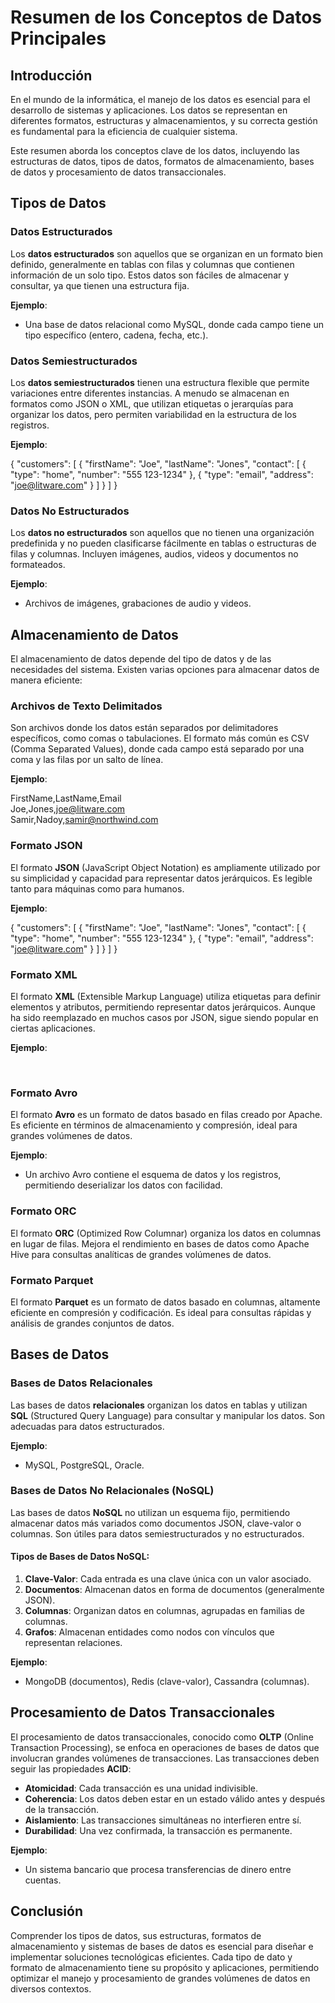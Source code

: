 # Resumen de los Conceptos de Datos Principales

## Introducción

En el mundo de la informática, el manejo de los datos es esencial para el desarrollo de sistemas y aplicaciones. Los datos se representan en diferentes formatos, estructuras y almacenamientos, y su correcta gestión es fundamental para la eficiencia de cualquier sistema.

Este resumen aborda los conceptos clave de los datos, incluyendo las estructuras de datos, tipos de datos, formatos de almacenamiento, bases de datos y procesamiento de datos transaccionales.

## Tipos de Datos

### Datos Estructurados

Los **datos estructurados** son aquellos que se organizan en un formato bien definido, generalmente en tablas con filas y columnas que contienen información de un solo tipo. Estos datos son fáciles de almacenar y consultar, ya que tienen una estructura fija.

**Ejemplo**:

- Una base de datos relacional como MySQL, donde cada campo tiene un tipo específico (entero, cadena, fecha, etc.).

### Datos Semiestructurados

Los **datos semiestructurados** tienen una estructura flexible que permite variaciones entre diferentes instancias. A menudo se almacenan en formatos como JSON o XML, que utilizan etiquetas o jerarquías para organizar los datos, pero permiten variabilidad en la estructura de los registros.

**Ejemplo**:

{
  "customers": [
    {
      "firstName": "Joe",
      "lastName": "Jones",
      "contact": [
        {
          "type": "home",
          "number": "555 123-1234"
        },
        {
          "type": "email",
          "address": "joe@litware.com"
        }
      ]
    }
  ]
}

### Datos No Estructurados

Los **datos no estructurados** son aquellos que no tienen una organización predefinida y no pueden clasificarse fácilmente en tablas o estructuras de filas y columnas. Incluyen imágenes, audios, videos y documentos no formateados.

**Ejemplo**:

- Archivos de imágenes, grabaciones de audio y videos.

## Almacenamiento de Datos

El almacenamiento de datos depende del tipo de datos y de las necesidades del sistema. Existen varias opciones para almacenar datos de manera eficiente:

### Archivos de Texto Delimitados

Son archivos donde los datos están separados por delimitadores específicos, como comas o tabulaciones. El formato más común es CSV (Comma Separated Values), donde cada campo está separado por una coma y las filas por un salto de línea.

**Ejemplo**:

FirstName,LastName,Email  
Joe,Jones,joe@litware.com  
Samir,Nadoy,samir@northwind.com

### Formato JSON

El formato **JSON** (JavaScript Object Notation) es ampliamente utilizado por su simplicidad y capacidad para representar datos jerárquicos. Es legible tanto para máquinas como para humanos.

**Ejemplo**:

{
  "customers": [
    {
      "firstName": "Joe",
      "lastName": "Jones",
      "contact": [
        {
          "type": "home",
          "number": "555 123-1234"
        },
        {
          "type": "email",
          "address": "joe@litware.com"
        }
      ]
    }
  ]
}

### Formato XML

El formato **XML** (Extensible Markup Language) utiliza etiquetas para definir elementos y atributos, permitiendo representar datos jerárquicos. Aunque ha sido reemplazado en muchos casos por JSON, sigue siendo popular en ciertas aplicaciones.

**Ejemplo**:

<Customers>  
&nbsp;&nbsp;<Customer name="Joe" lastName="Jones">  
&nbsp;&nbsp;&nbsp;&nbsp;<ContactDetails>  
&nbsp;&nbsp;&nbsp;&nbsp;&nbsp;&nbsp;<Contact type="home" number="555 123-1234"/>  
&nbsp;&nbsp;&nbsp;&nbsp;&nbsp;&nbsp;<Contact type="email" address="joe@litware.com"/>  
&nbsp;&nbsp;&nbsp;&nbsp;</ContactDetails>  
&nbsp;&nbsp;</Customer>  
</Customers>

### Formato Avro

El formato **Avro** es un formato de datos basado en filas creado por Apache. Es eficiente en términos de almacenamiento y compresión, ideal para grandes volúmenes de datos.

**Ejemplo**:

- Un archivo Avro contiene el esquema de datos y los registros, permitiendo deserializar los datos con facilidad.

### Formato ORC

El formato **ORC** (Optimized Row Columnar) organiza los datos en columnas en lugar de filas. Mejora el rendimiento en bases de datos como Apache Hive para consultas analíticas de grandes volúmenes de datos.

### Formato Parquet

El formato **Parquet** es un formato de datos basado en columnas, altamente eficiente en compresión y codificación. Es ideal para consultas rápidas y análisis de grandes conjuntos de datos.

## Bases de Datos

### Bases de Datos Relacionales

Las bases de datos **relacionales** organizan los datos en tablas y utilizan **SQL** (Structured Query Language) para consultar y manipular los datos. Son adecuadas para datos estructurados.

**Ejemplo**:

- MySQL, PostgreSQL, Oracle.

### Bases de Datos No Relacionales (NoSQL)

Las bases de datos **NoSQL** no utilizan un esquema fijo, permitiendo almacenar datos más variados como documentos JSON, clave-valor o columnas. Son útiles para datos semiestructurados y no estructurados.

#### Tipos de Bases de Datos NoSQL:

1. **Clave-Valor**: Cada entrada es una clave única con un valor asociado.
2. **Documentos**: Almacenan datos en forma de documentos (generalmente JSON).
3. **Columnas**: Organizan datos en columnas, agrupadas en familias de columnas.
4. **Grafos**: Almacenan entidades como nodos con vínculos que representan relaciones.

**Ejemplo**:

- MongoDB (documentos), Redis (clave-valor), Cassandra (columnas).

## Procesamiento de Datos Transaccionales

El procesamiento de datos transaccionales, conocido como **OLTP** (Online Transaction Processing), se enfoca en operaciones de bases de datos que involucran grandes volúmenes de transacciones. Las transacciones deben seguir las propiedades **ACID**:

- **Atomicidad**: Cada transacción es una unidad indivisible.
- **Coherencia**: Los datos deben estar en un estado válido antes y después de la transacción.
- **Aislamiento**: Las transacciones simultáneas no interfieren entre sí.
- **Durabilidad**: Una vez confirmada, la transacción es permanente.

**Ejemplo**:

- Un sistema bancario que procesa transferencias de dinero entre cuentas.

## Conclusión

Comprender los tipos de datos, sus estructuras, formatos de almacenamiento y sistemas de bases de datos es esencial para diseñar e implementar soluciones tecnológicas eficientes. Cada tipo de dato y formato de almacenamiento tiene su propósito y aplicaciones, permitiendo optimizar el manejo y procesamiento de grandes volúmenes de datos en diversos contextos.
